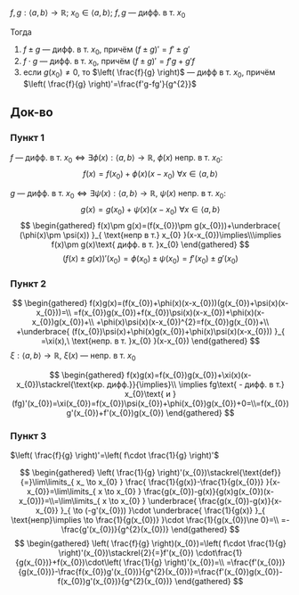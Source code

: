 $f, g: \langle a, b \rangle\to \mathbb{R};\ x_{0}\in \langle a,b \rangle;\ f,g$ — дифф. в т. $x_{0}$

Тогда 
1. $f\pm g$ — дифф. в т. $x_{0}$, причём $(f\pm g)'=f'\pm g'$
2. $f\cdot g$ — дифф. в т. $x_{0}$, причём $(f\pm g)'=f'g +g'f$
3. если $g(x_{0})\ne 0$, то $\left( \frac{f}{g} \right)$ — дифф в т. $x_{0}$, причём $\left( \frac{f}{g} \right)'=\frac{f'g-fg'}{g^{2}}$
## Док-во
### Пункт 1

$f$ — дифф. в т. $x_{0} \Leftrightarrow \exists \phi(x):\langle a,b \rangle\to \mathbb{R},\ \phi(x)$ непр. в т. $x_{0}$:
$$
f(x)=f(x_{0})+\phi(x)(x-x_{0})\ \forall x \in \langle a, b \rangle 
$$

$g$ — дифф. в т. $x_{0} \Leftrightarrow \exists \psi(x):\langle a,b \rangle\to \mathbb{R},\ \psi(x)$ непр. в т. $x_{0}$:
$$
g(x)=g(x_{0})+\psi(x)(x-x_{0})\ \forall x \in \langle a, b \rangle 
$$
$$
\begin{gathered}
f(x)\pm g(x)=(f(x_{0})\pm g(x_{0}))+\underbrace{ (\phi(x)\pm \psi(x)) }_{ \text{непр в т.} x_{0} }(x-x_{0})\implies\\\implies f(x)\pm g(x)\text{ дифф. в т. }x_{0}
\end{gathered}
$$
$$
(f(x)\pm g(x))'(x_{0})=\phi(x_{0})\pm\psi(x_{0})=f'(x_{0})\pm g'(x_{0})
$$
### Пункт 2

$$
\begin{gathered}
f(x)g(x)=(f(x_{0})+\phi(x)(x-x_{0}))(g(x_{0})+\psi(x)(x-x_{0}))=\\
=f(x_{0})g(x_{0})+f(x_{0})\psi(x)(x-x_{0})+\phi(x)(x-x_{0})g(x_{0})+\\
+\phi(x)\psi(x)(x-x_{0})^{2}=f(x_{0})g(x_{0})+\\
+\underbrace{ (f(x_{0})\psi(x)+\phi(x)g(x_{0})+\phi(x)\psi(x)(x-x_{0})) }_{ =\xi(x),\ \text{непр. в т. }x_{0} }(x-x_{0})
\end{gathered}
$$
$\xi:\langle a,b \rangle\to \mathbb{R},\ \xi(x)$ — непр. в т. $x_{0}$

$$
\begin{gathered}
f(x)g(x)=f(x_{0})g(x_{0})+\xi(x)(x-x_{0})\stackrel{\text{кр. дифф.}}{\implies}\\
\implies fg\text{ - дифф. в т.} x_{0}\text{ и }(fg)'(x_{0})=\xi(x_{0})=f(x_{0})\psi(x_{0})+\phi(x_{0})g(x_{0})+0=\\=f(x_{0})g'(x_{0})+f'(x_{0})g(x_{0})
\end{gathered}
$$
### Пункт 3

$\left( \frac{f}{g} \right)'=\left( f\cdot \frac{1}{g} \right)'$

$$
\begin{gathered}
\left( \frac{1}{g} \right)'(x_{0})\stackrel{\text{def}}{=}\lim\limits_{ x_ \to x_{0} } \frac{ \frac{1}{g(x)}-\frac{1}{g(x_{0})} }{x-x_{0}}=\lim\limits_{ x \to x_{0} } \frac{g(x_{0})-g(x)}{g(x)g(x_{0})(x-x_{0})}=\\=\lim\limits_{ x \to x_{0} } \underbrace{ \frac{g(x_{0})-g(x)}{x-x_{0}} }_{ \to (-g'(x_{0})) }\cdot \underbrace{ \frac{1}{g(x)} }_{ \text{непр}\implies \to \frac{1}{g(x_{0})} }\cdot \frac{1}{g(x_{0})\ne 0}=\\
=- \frac{g'(x_{0})}{g^{2}(x_{0})}
\end{gathered}
$$
$$
\begin{gathered}
\left( \frac{f}{g} \right)(x_{0})=\left( f\cdot \frac{1}{g} \right)'(x_{0})\stackrel{2}{=}f'(x_{0}) \cdot\frac{1}{g(x_{0})}+f(x_{0})\cdot\left( \frac{1}{g} \right)'(x_{0})=\\
=\frac{f'(x_{0})}{g(x_{0})}-\frac{f(x_{0})g'(x_{0})}{g^{2}(x_{0})}=\frac{f'(x_{0})g(x_{0})-f(x_{0})g'(x_{0})}{g^{2}(x_{0})}
\end{gathered}
$$